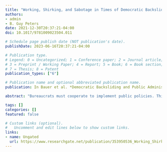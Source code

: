 ```yaml
---
title: "Working, Shirking, and Sabotage in Times of Democratic Backsliding: An Experimental Study in Brazil"
authors:
- admin
- B. Guy Peters
date: 2021-12-30T20:37:21-04:00
doi: 10.1017/9781009023504.011

# Schedule page publish date (NOT publication's date).
publishDate: 2023-06-16T20:37:21-04:00

# Publication type.
# Legend: 0 = Uncategorized; 1 = Conference paper; 2 = Journal article;
# 3 = Preprint / Working Paper; 4 = Report; 5 = Book; 6 = Book section;
# 7 = Thesis; 8 = Patent
publication_types: ["6"]

# Publication name and optional abbreviated publication name.
publication: In Bauer et al. *Democratic Backsliding and Public Administration - How Populists in Government Transform State Bureaucracies*. Cambridge University Press, pp. 221-245

abstract: "Bureaucrats must cooperate to implement public policies. This means working with colleagues from different public organizations, lawyers and accountants from oversight agencies, political appointees, elected officials, etc. Each of these actors holds different, oftentimes conflicting, organizational identities. These attachments go beyond their rational interests and, as I demonstrate in this dissertation, become comparable to other social identities, like race, partisanship, and gender. This means that while bureaucrats see their colleagues as in-groups who share similar values, those working at different organizations are their out-groups who will most likely see the world through different lenses. Relying on a measurement that is well-established in social psychology, I demonstrate that the social distance between different public sector actors helps to understand conflict and cooperation in implementation processes. I refer to this phenomenon as bureaucratic polarization and show that it can change public policies and organizations. The empirical evidence combines face-to-face interviews conducted in two Brazilian states and multiple surveys and experiments fielded in the United States, the United Kingdom, and Brazil. These multiple pieces of research validate the generalizability of bureaucratic polarization as a theoretical framework and an estimation strategy to better understand coordination in public administration and the politics of policy implementation."

tags: []
categories: []
featured: false

# Custom links (optional).
#   Uncomment and edit lines below to show custom links.
links:
- name: Ungated
  url: https://www.researchgate.net/publication/353950536_Working_Shirking_and_Sabotage_in_Times_of_Democratic_Backsliding_An_Experimental_Study_in_Brazil
---
```

